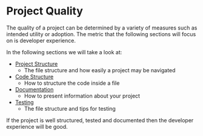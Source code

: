 # Project Quality

The quality of a project can be determined by a variety of measures such as intended utility or adoption. The metric that the following sections will focus on is developer experience.

In the following sections we will take a look at:

- [Project Structure](project-structure/index.md)
  - The file structure and how easily a project may be navigated
- [Code Structure](code-structure.md)
  - How to structure the code inside a file
- [Documentation](documentation/index.md)
  - How to present information about your project
- [Testing](testing.md)
  - The file structure and tips for testing

If the project is well structured, tested and documented then the developer experience will be good.
